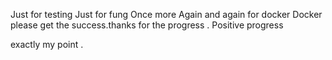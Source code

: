 Just for testing 
Just for fung
Once more Again and again for docker 
Docker please get the success.thanks for the progress . Positive progress 

exactly my point .